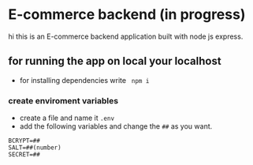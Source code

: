 # E-commerce backend (in progress)
hi this is an E-commerce backend application built with node js express.

## for running the app on local your localhost

- for installing dependencies write ` npm i`


### create enviroment variables

- create a file and name it `.env`
- add the following variables and change the `##` as you want.


```
BCRYPT=##
SALT=##(number)
SECRET=##
```


